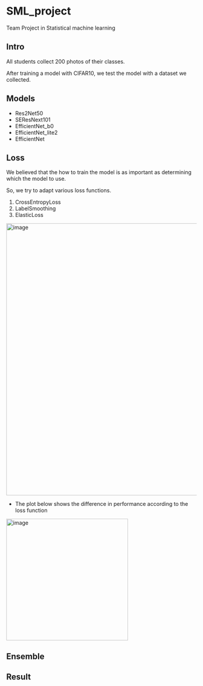 # SML_project
Team Project in Statistical machine learning 


## Intro
All students collect 200 photos of their classes.

After training a model with CIFAR10, we test the model with a dataset we collected.


## Models
- Res2Net50
- SEResNext101
- EfficientNet_b0
- EfficientNet_lite2
- EfficientNet

## Loss
We believed that the how to train the model is as important as determining which the model to use.

So, we try to adapt various loss functions.

1. CrossEntropyLoss
2. LabelSmoothing
3. ElasticLoss
<img width="720" alt="image" src="https://user-images.githubusercontent.com/76990589/206460495-4c710f51-7d25-41de-ae16-57c457e2cd7d.png">

- The plot below shows the difference in performance according to the loss function

<img width="322" alt="image" src="https://user-images.githubusercontent.com/76990589/206478140-ab5813b5-074f-473d-a4e8-a58c985b720c.png">


## Ensemble


## Result

